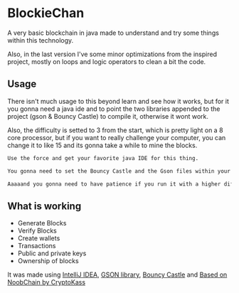 # BlockieChan

A very basic blockchain in java made to understand and try some things within this technology.

Also, in the last version I've some minor optimizations from the inspired project, mostly on loops and logic operators to clean a bit the code.

## Usage

There isn't much usage to this beyond learn and see how it works, but for it you gonna need a java ide and to point the two libraries appended to the project (gson & Bouncy Castle) to compile it, otherwise it wont work.

Also, the difficulty is setted to 3 from the start, which is pretty light on a 8 core processor, but if you want to really challenge your computer, you can change it to like 15 and its gonna take a while to mine the blocks.

```bash
Use the force and get your favorite java IDE for this thing.

You gonna need to set the Bouncy Castle and the Gson files within your IDE.

Aaaaand you gonna need to have patience if you run it with a higher difficulty.
```

## What is working

- Generate Blocks
- Verify Blocks
- Create wallets
- Transactions
- Public and private keys
- Ownership of blocks

It was made using [IntelliJ IDEA](https://www.jetbrains.com/idea/), [GSON library](https://repo1.maven.org/maven2/com/google/code/gson/gson/2.6.2/gson-2.6.2.jar), [Bouncy Castle](https://www.bouncycastle.org/latest_releases.html) and [Based on NoobChain by CryptoKass](https://github.com/CryptoKass/NoobChain-Tutorial-Part-1)